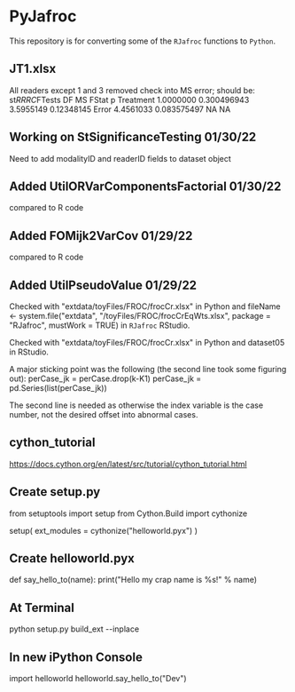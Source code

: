 # PyJafroc

This repository is for converting some of the `RJafroc` functions to `Python`.


## JT1.xlsx
All readers except 1 and 3 removed
check into MS error; should be:
st$RRRC$FTests
                 DF          MS     FStat          p
Treatment 1.0000000 0.300496943 3.5955149 0.12348145
Error     4.4561033 0.083575497        NA         NA

## Working on StSignificanceTesting 01/30/22
Need to add modalityID and readerID fields to dataset object


## Added UtilORVarComponentsFactorial 01/30/22
compared to R code


## Added FOMijk2VarCov 01/29/22
compared to R code


## Added UtilPseudoValue 01/29/22
Checked with "extdata/toyFiles/FROC/frocCr.xlsx" in Python and fileName <- system.file("extdata", "/toyFiles/FROC/frocCrEqWts.xlsx",
package = "RJafroc", mustWork = TRUE) in `RJafroc` RStudio.

Checked with "extdata/toyFiles/FROC/frocCr.xlsx" in Python and dataset05 in RStudio.

A major sticking point was the following (the second line took some figuring out):
perCase_jk = perCase.drop(k-K1)
perCase_jk = pd.Series(list(perCase_jk))

The second line is needed as otherwise the index variable is the case number, not the desired offset into abnormal cases.

## cython_tutorial
https://docs.cython.org/en/latest/src/tutorial/cython_tutorial.html


## Create setup.py
from setuptools import setup
from Cython.Build import cythonize

setup(
    ext_modules = cythonize("helloworld.pyx")
)

## Create helloworld.pyx
def say_hello_to(name):
    print("Hello my crap name is %s!" % name)


## At Terminal
python setup.py build_ext --inplace


## In new iPython Console
import helloworld
helloworld.say_hello_to("Dev")
